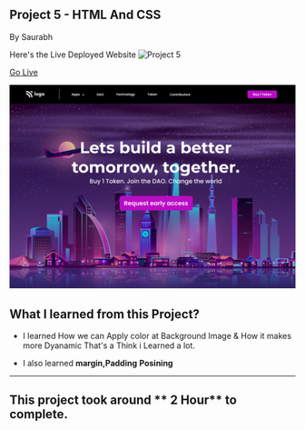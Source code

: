 ## Project 5 - HTML And CSS
By Saurabh

Here's the Live Deployed Website ![Project 5](https://img.shields.io/badge/Project-5-blueviolet)

 [Go Live]("")

 ![complete Website](./5.png)

 ## What I learned from this Project?

- I learned How we can Apply color at Background Image & How it makes more Dyanamic That's a Think i Learned a lot.

- I also learned **margin,Padding**
**Posining**

***

## This project took around ** 2 Hour** to complete.
